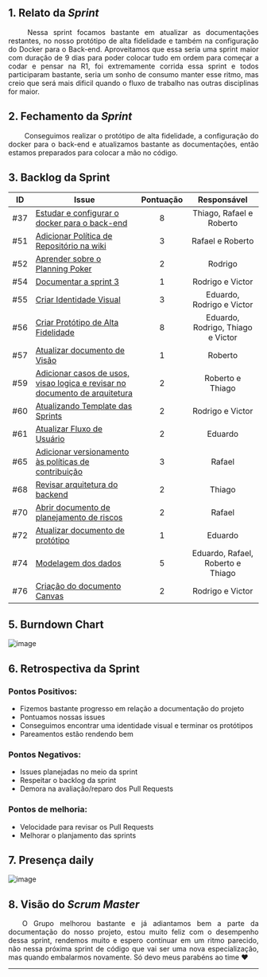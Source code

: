 
## 1. Relato da _Sprint_

<p align="justify">&emsp;&emsp; 
Nessa sprint focamos bastante em atualizar as documentações restantes, no nosso protótipo de alta fidelidade e também na configuração do Docker para o Back-end. Aproveitamos que essa seria uma sprint maior com duração de 9 dias para poder colocar tudo em ordem para começar a codar e pensar na R1, foi extremamente corrida essa sprint e todos participaram bastante, seria um sonho de consumo manter esse ritmo, mas creio que será mais dificil quando o fluxo de trabalho nas outras disciplinas for maior.
</p>


## 2. Fechamento da _Sprint_
<p align="justify">&emsp;&emsp; Conseguimos realizar o protótipo de alta fidelidade, a configuração do docker para o back-end e atualizamos bastante as documentações, então estamos preparados para colocar a mão no código.
</p>

## 3. Backlog da Sprint
| ID | Issue | Pontuação | Responsável|
|:--:| ------- | :----: | :----: |
| #37 | [Estudar e configurar o docker para o back-end](https://github.com/fga-eps-mds/2020.2-Anunbis/issues/37) | 8| Thiago, Rafael e Roberto|
| #51 | [Adicionar Política de Repositório na wiki](https://github.com/fga-eps-mds/2020.2-Anunbis/issues/51) |3| Rafael e Roberto |
| #52 | [Aprender sobre o Planning Poker](https://github.com/fga-eps-mds/2020.2-Anunbis/issues/52) |2|Rodrigo|
| #54 | [Documentar a sprint 3](https://github.com/fga-eps-mds/2020.2-Anunbis/issues/54)|1| Rodrigo e Victor|
| #55 | [Criar Identidade Visual](https://github.com/fga-eps-mds/2020.2-Anunbis/issues/55) | 3| Eduardo, Rodrigo e Victor |
| #56 | [Criar Protótipo de Alta Fidelidade](https://github.com/fga-eps-mds/2020.2-Anunbis/issues/56) | 8| Eduardo, Rodrigo, Thiago e Victor|
| #57 | [Atualizar documento de Visão](https://github.com/fga-eps-mds/2020.2-Anunbis/issues/57) |1|  Roberto |
| #59 | [Adicionar casos de usos, visao logica e revisar no documento de arquitetura](https://github.com/fga-eps-mds/2020.2-Anunbis/issues/59)|2| Roberto e Thiago|
| #60 | [Atualizando Template das Sprints](https://github.com/fga-eps-mds/2020.2-Anunbis/issues/60)|2| Rodrigo e Victor|
| #61 | [Atualizar Fluxo de Usuário](https://github.com/fga-eps-mds/2020.2-Anunbis/issues/61)|2| Eduardo|
| #65 | [Adicionar versionamento às políticas de contribuição](https://github.com/fga-eps-mds/2020.2-Anunbis/issues/65)|3| Rafael|
| #68 | [Revisar arquitetura do backend](https://github.com/fga-eps-mds/2020.2-Anunbis/issues/68)|2| Thiago|
| #70 | [Abrir documento de planejamento de riscos](https://github.com/fga-eps-mds/2020.2-Anunbis/issues/70)|2| Rafael|
| #72 | [Atualizar documento de protótipo](https://github.com/fga-eps-mds/2020.2-Anunbis/issues/72)|1| Eduardo|
| #74 | [Modelagem dos dados](https://github.com/fga-eps-mds/2020.2-Anunbis/issues/74)|5| Eduardo, Rafael, Roberto e Thiago|
| #76 | [Criação do documento Canvas](https://github.com/fga-eps-mds/2020.2-Anunbis/issues/76)|2| Rodrigo e Victor|

## 5. Burndown Chart
![image](https://user-images.githubusercontent.com/74625814/110948725-74ff1b80-8320-11eb-9669-53eba8441ad6.png)

## 6. Retrospectiva da Sprint
### **Pontos Positivos:**
* Fizemos bastante progresso em relação a documentação do projeto
* Pontuamos nossas issues
* Conseguimos encontrar uma identidade visual e terminar os protótipos
* Pareamentos estão rendendo bem

### **Pontos Negativos:**
* Issues planejadas no meio da sprint
* Respeitar o backlog da sprint
* Demora na avaliação/reparo dos Pull Requests

### **Pontos de melhoria:**
* Velocidade para revisar os Pull Requests
* Melhorar o planjamento das sprints

## 7. Presença daily
![image](https://user-images.githubusercontent.com/74625814/110861364-c960b780-829c-11eb-9e7a-5c9b8a57e149.png)

## 8. Visão do _Scrum Master_

<p align="justify">&emsp;&emsp;O Grupo melhorou bastante e já adiantamos bem a parte da documentação do nosso projeto, estou muito feliz com o desempenho dessa sprint, rendemos muito e espero continuar em um ritmo parecido, não nessa próxima sprint de código que vai ser uma nova especialização, mas quando embalarmos novamente. Só devo meus parabéns ao time ❤
</p>

------------

